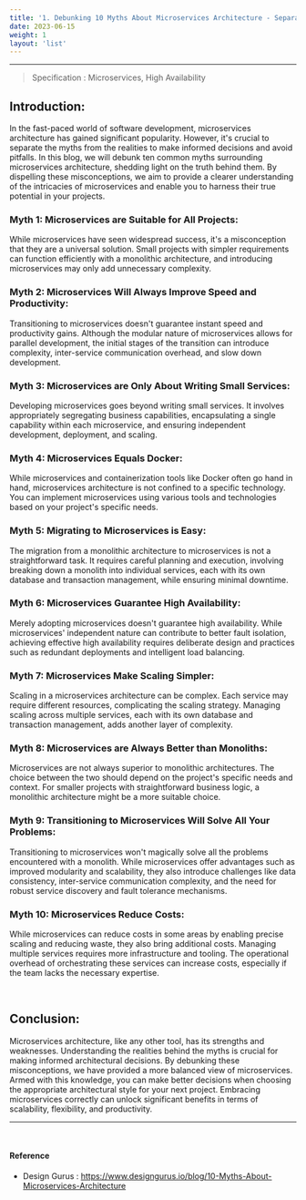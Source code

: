 ```yaml
---
title: '1. Debunking 10 Myths About Microservices Architecture - Separating Fact from Fiction'
date: 2023-06-15
weight: 1
layout: 'list'
---
```

---
> Specification : Microservices, High Availability

## Introduction:
In the fast-paced world of software development, microservices architecture has gained significant popularity. However, it's crucial to separate the myths from the realities to make informed decisions and avoid pitfalls. In this blog, we will debunk ten common myths surrounding microservices architecture, shedding light on the truth behind them. By dispelling these misconceptions, we aim to provide a clearer understanding of the intricacies of microservices and enable you to harness their true potential in your projects.

### Myth 1: Microservices are Suitable for All Projects:
While microservices have seen widespread success, it's a misconception that they are a universal solution. Small projects with simpler requirements can function efficiently with a monolithic architecture, and introducing microservices may only add unnecessary complexity.

### Myth 2: Microservices Will Always Improve Speed and Productivity:
Transitioning to microservices doesn't guarantee instant speed and productivity gains. Although the modular nature of microservices allows for parallel development, the initial stages of the transition can introduce complexity, inter-service communication overhead, and slow down development.

### Myth 3: Microservices are Only About Writing Small Services:
Developing microservices goes beyond writing small services. It involves appropriately segregating business capabilities, encapsulating a single capability within each microservice, and ensuring independent development, deployment, and scaling.

### Myth 4: Microservices Equals Docker:
While microservices and containerization tools like Docker often go hand in hand, microservices architecture is not confined to a specific technology. You can implement microservices using various tools and technologies based on your project's specific needs.

### Myth 5: Migrating to Microservices is Easy:
The migration from a monolithic architecture to microservices is not a straightforward task. It requires careful planning and execution, involving breaking down a monolith into individual services, each with its own database and transaction management, while ensuring minimal downtime.

### Myth 6: Microservices Guarantee High Availability:
Merely adopting microservices doesn't guarantee high availability. While microservices' independent nature can contribute to better fault isolation, achieving effective high availability requires deliberate design and practices such as redundant deployments and intelligent load balancing.

### Myth 7: Microservices Make Scaling Simpler:
Scaling in a microservices architecture can be complex. Each service may require different resources, complicating the scaling strategy. Managing scaling across multiple services, each with its own database and transaction management, adds another layer of complexity.

### Myth 8: Microservices are Always Better than Monoliths:
Microservices are not always superior to monolithic architectures. The choice between the two should depend on the project's specific needs and context. For smaller projects with straightforward business logic, a monolithic architecture might be a more suitable choice.

### Myth 9: Transitioning to Microservices Will Solve All Your Problems:
Transitioning to microservices won't magically solve all the problems encountered with a monolith. While microservices offer advantages such as improved modularity and scalability, they also introduce challenges like data consistency, inter-service communication complexity, and the need for robust service discovery and fault tolerance mechanisms.

### Myth 10: Microservices Reduce Costs:
While microservices can reduce costs in some areas by enabling precise scaling and reducing waste, they also bring additional costs. Managing multiple services requires more infrastructure and tooling. The operational overhead of orchestrating these services can increase costs, especially if the team lacks the necessary expertise.

&nbsp;

## Conclusion:
Microservices architecture, like any other tool, has its strengths and weaknesses. Understanding the realities behind the myths is crucial for making informed architectural decisions. By debunking these misconceptions, we have provided a more balanced view of microservices. Armed with this knowledge, you can make better decisions when choosing the appropriate architectural style for your next project. Embracing microservices correctly can unlock significant benefits in terms of scalability, flexibility, and productivity.

---
&nbsp;

#### Reference 
- Design Gurus : https://www.designgurus.io/blog/10-Myths-About-Microservices-Architecture